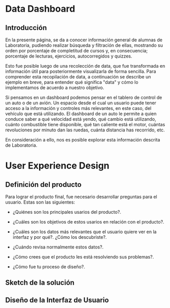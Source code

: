 # Data Dashboard

## Introducción

En la presente página, se da a conocer información general de alumnas de Laboratoria, pudiendo realizar búsqueda y filtración de ellas, mostrando su orden por porcentaje de completitud de cursos y, en consecuencia; porcentaje de lecturas, ejercicios, autocorregidos y quizzes.   

Esto fue posible luego de una recolección de data, que fue transformada en información útil para posteriormente visualizarla de forma sencilla.
Para comprender esta recopilación de data, a continuación se describe un ejemplo en breve, para entender qué significa "data" y cómo lo implementamos de acuerdo a nuestro objetivo.

Si pensamos en un dashboard podemos pensar en el tablero de control de un auto o de un avión. Un espacio desde el cual un usuario puede tener acceso a la información y controles más relevantes, en este caso, del vehículo que está utilizando. El dashboard de un auto le permite a quien conduce saber a qué velocidad está yendo, qué cambio está utilizando, cuánto combustible tiene disponible, qué tan caliente está el motor, cuántas revoluciones por minuto dan las ruedas, cuánta distancia has recorrido, etc.

En consideración a ello, nos es posible explorar esta información descrita de Laboratoria.



# User Experience Design

## Definición del producto

Para lograr el producto final, fue necesario desarrollar preguntas para el usuario. Estas son las siguientes:

* ¿Quiénes son los principales usarios del producto?.



* ¿Cuáles son los objetivos de estos usarios en relación con el producto?.



* ¿Cuáles son los datos más relevantes que el usuario quiere ver en la interfaz y por qué?. ¿Cómo los descubriste?.



* ¿Cuándo revisa normalmente estos datos?.



* ¿Cómo crees que el producto les está resolviendo sus problemas?.



* ¿Cómo fue tu proceso de diseño?.



## Sketch de la solución





## Diseño de la Interfaz de Usuario